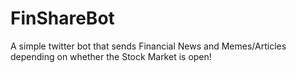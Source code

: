# FinShareBot
A simple twitter bot that sends Financial News and Memes/Articles depending on whether the Stock Market is open!
